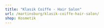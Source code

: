 ```yaml
---
title: "Klasik Coiffe - Hair Salon"
url: /martinsburg/klasik-coiffe-hair-salon/
shop: Kosmetik
---
```

